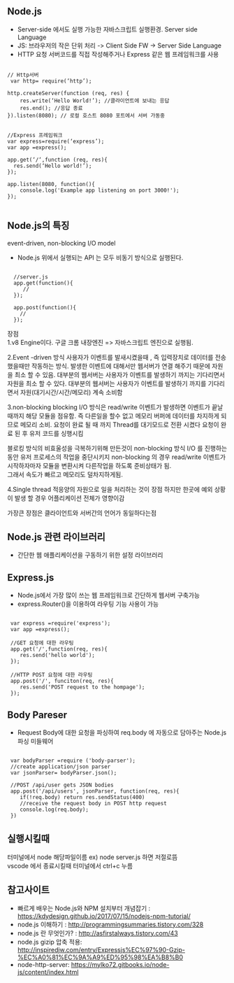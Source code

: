 ## Node.js

* Server-side 에서도 실행 가능한 자바스크립트 실행환경. Server side Language
* JS: 브라우저의 작은 단위 처리 -> Client Side FW -> Server Side Language
* HTTP 요청 서버코드를 직접 작성해주거나 Express 같은 웹 프레임워크를 사용

<pre><code>
// Http서버
 var http= require(‘http’);

http.createServer(function (req, res) {
    res.write(‘Hello World!’); //클라이언트에 보내는 응답
    res.end(); //응답 종료
}).listen(8080); // 로컬 호스트 8080 포트에서 서버 가동중
</code></pre>




<pre><code>
//Express 프레임워크
var express=require(‘express’);
var app =express();

app.get(‘/‘,function (req, res){
  res.send(‘Hello world!’); 
});

app.listen(8080, function(){
	console.log('Example app listening on port 3000!');
});
		
</code></pre>

## Node.js의 특징
 event-driven, non-blocking I/O model
  - Node.js 위에서 실행되는 API 는 모두 비동기 방식으로 실행된다. 
<pre><code>
  //server.js
  app.get(function(){
     //
  });

  app.post(function(){
    //
  });
</code></pre>  

 장점     
 1.v8 Engine이다. 
 구글 크롬 내장엔진 => 자바스크립트 엔진으로 실행됨. 

 2.Event -driven 방식 
 사용자가 이벤트를 발새시켰을때 , 즉 입력장치로 데이터를 전송했을때만 작동하는 방식. 
 발생한 이벤트에 대해서만 웹서버가 연결 해주기 때문에 자원을 최소 할 수 있음. 
 대부분의 웹서버는 사용자가 이벤트를 발생하기 까지는 기다리면서 자원을 최소 할 수 있다.
 대부분의 웹서버는 사용자가 이벤트를 발생하기 까지를 기다리면서 자원(대기시간/시간/메모리) 계속 소비함

 3.non-blocking
 blocking I/O 방식은 read/write 이벤트가 발생하면 이벤트가 끝날때까지 해당 모듈을 점유함. 
 즉 다른일을 할수 없고 메모리 버퍼에 데이터를 차지하게 되므로 메모리 소비. 
 요청이 완료 될 때 까지 Thread를 대기모드로 전환 시켰다 요청이 완료 된 후 유저 코드를 싱행시킴

 블로킹 방식의 비효울성을 극복하기위해 만든것이 non-blocking 방식
 I/O 를 진행하는 동안 유저 프로세스의 작업을 중단시키지 
 non-blocking 의 경우 read/write 이벤트가 시작하자마자 모듈을 변환시켜 다른작업을 하도록 준비상태가 됨.    
 그래서 속도가 빠르고 메모리도 덜차지하게됨. 

 4.Single thread
 적응양의 자원으로 일을 처리하는 것이 장점
 하지만 한곳에 예외 상황이 발생 할 경우 어플리케이션 전체가 영향이감

 가장큰 장점은 클라이언트와 서버간의 언어가 동일하다는점 

## Node.js 관련 라이브러리
 - 간단한 웹 애플리케이션을 구동하기 위한 설정 라이브러리 

## Express.js
 - Node.js에서 가장 많이 쓰는 웹 프레임워크로 간단하게 웹서버 구축가능
 - express.Router()을 이용하여 라우팅 기능 사용이 가능 


<pre><code>
 var express =require('express');
 var app =express();

 //GET 요청에 대한 라우팅
 app.get('/',function(req, res){
 	res.send('hello world');
 });

 //HTTP POST 요청에 대한 라우팅 
 app.post('/', funciton(req, res){
 	res.send('POST request to the hompage');
 });	
</code></pre>


## Body Pareser
 - Request  Body에 대한 요청을 파싱하여 req.body 에 자동으로 담아주는 Node.js 파싱 미들웨어

<pre><code>
 var bodyParser =require ('body-parser');
 //create application/json parser
 var jsonParser= bodyParser.json();

 //POST /api/user gets JSON bodies
 app.post('/api/users', jsonParser, function(req, res){
 	if(!req.body) return res.sendStatus(400)
 	//receive the request body in POST http request
 	console.log(req.body);
 })	
</code></pre>


 ## 실행시킬때 
 터미널에서 node 해당파일이름 ex) node server.js 
 하면 저절로뜸     
 vscode 에서 종료시킬때 터미널에서 ctrl+c 누름

 ## 참고사이트
 * 빠르게 배우는 Node.js와 NPM 설치부터 개념잡기 : https://kdydesign.github.io/2017/07/15/nodejs-npm-tutorial/  
 * node.js 이해하기 : http://programmingsummaries.tistory.com/328  
 * node.js 란 무엇인가? : http://asfirstalways.tistory.com/43  
 * node.js gizip 압축 적용: http://inspiredjw.com/entry/Expressjs%EC%97%90-Gzip-%EC%A0%81%EC%9A%A9%ED%95%98%EA%B8%B0
 * node-http-server: https://mylko72.gitbooks.io/node-js/content/index.html
